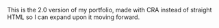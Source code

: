 This is the 2.0 version of my portfolio, made with CRA instead of straight HTML so I can expand upon it moving forward.